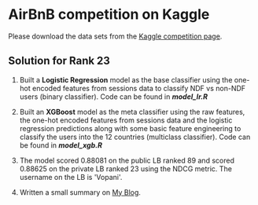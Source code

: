 # AirBnB competition on Kaggle
Please download the data sets from the [Kaggle competition page](https://www.kaggle.com/c/airbnb-recruiting-new-user-bookings).

## Solution for Rank 23
1. Built a **Logistic Regression** model as the base classifier using the one-hot encoded features from sessions data to classify NDF vs non-NDF users (binary classifier). Code can be found in **_model_lr.R_**

2. Built an **XGBoost** model as the meta classifier using the raw features, the one-hot encoded features from sessions data and the logistic regression predictions along with some basic feature engineering to classify the users into the 12 countries (multiclass classifier). Code can be found in **_model_xgb.R_**

3. The model scored 0.88081 on the public LB ranked 89 and scored 0.88625 on the private LB ranked 23 using the NDCG metric. The username on the LB is 'Vopani'.

4. Written a small summary on [My Blog](http://rohanrao91.blogspot.in/2016/02/airbnb-new-user-bookings.html).
